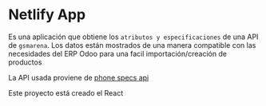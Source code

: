 # Netlify App

Es una aplicación que obtiene los `atributos y especificaciones` de una API de `gsmarena`. Los datos están mostrados de una manera compatible con las necesidades del ERP Odoo para una facil importación/creación de productos

La API usada proviene de [phone specs api](https://github.com/azharimm/phone-specs-api)

Este proyecto está creado el React